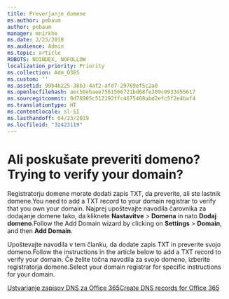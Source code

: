 ```yaml
---
title: Preverjanje domene
ms.author: pebaum
author: pebaum
manager: mnirkhe
ms.date: 2/25/2018
ms.audience: Admin
ms.topic: article
ROBOTS: NOINDEX, NOFOLLOW
localization_priority: Priority
ms.collection: Adm_O365
ms.custom: ''
ms.assetid: 99b4b225-38b3-4af2-afd7-29769ef5c2a0
ms.openlocfilehash: aec50ebaee7561566721bd68fe309c0933d55617
ms.sourcegitcommit: 9d78905c512192ffc4675468abd2efc5f2e4baf4
ms.translationtype: HT
ms.contentlocale: sl-SI
ms.lasthandoff: 04/23/2019
ms.locfileid: "32423119"
---
```

# <a name="trying-to-verify-your-domain"></a><span data-ttu-id="81041-102">Ali poskušate preveriti domeno?</span><span class="sxs-lookup"><span data-stu-id="81041-102">Trying to verify your domain?</span></span>

<span data-ttu-id="81041-103">Registratorju domene morate dodati zapis TXT, da preverite, ali ste lastnik domene.</span><span class="sxs-lookup"><span data-stu-id="81041-103">You need to add a TXT record to your domain registrar to verify that you own your domain.</span></span> <span data-ttu-id="81041-104">Najprej upoštevajte navodila čarovnika za dodajanje domene tako, da kliknete **Nastavitve** \> **Domena** in nato **Dodaj domeno**.</span><span class="sxs-lookup"><span data-stu-id="81041-104">Follow the Add Domain wizard by clicking on **Settings** \> **Domain**, and then **Add Domain**.</span></span> 
  
<span data-ttu-id="81041-105">Upoštevajte navodila v tem članku, da dodate zapis TXT in preverite svojo domeno.</span><span class="sxs-lookup"><span data-stu-id="81041-105">Follow the instructions in the article below to add a TXT record to verify your domain.</span></span> <span data-ttu-id="81041-106">Če želite točna navodila za svojo domeno, izberite registratorja domene.</span><span class="sxs-lookup"><span data-stu-id="81041-106">Select your domain registrar for specific instructions for your domain.</span></span>
  
[<span data-ttu-id="81041-107">Ustvarjanje zapisov DNS za Office 365</span><span class="sxs-lookup"><span data-stu-id="81041-107">Create DNS records for Office 365</span></span>](https://support.office.com/article/Create-DNS-records-for-Office-365-when-you-manage-your-DNS-records-B0F3FDCA-8A80-4E8E-9EF3-61E8A2A9AB23.aspx)
  

